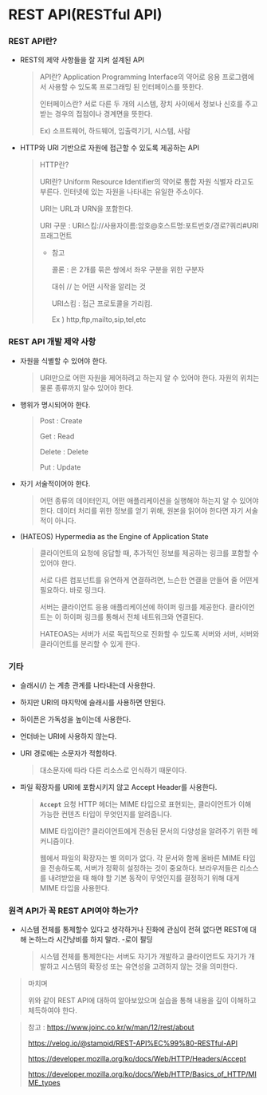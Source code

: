 # REST API(RESTful API)

### REST API란?

- REST의 제약 사항들을 잘 지켜 설계된 API

  > API란? Application Programming Interface의 약어로 응용 프로그램에서 사용할 수 있도록 프로그래밍 된 인터페이스를 뜻한다.
  >
  > 인터페이스란? 서로 다른 두 개의 시스템, 장치 사이에서 정보나 신호를 주고받는 경우의 접점이나 경계면을 뜻한다. 
  >
  > Ex) 소프트웨어, 하드웨어, 입출력기기, 시스템, 사람

- HTTP와 URI 기반으로 자원에 접근할 수 있도록 제공하는 API

  > HTTP란?
  >
  > URI란? Uniform Resource Identifier의 약어로 통합 자원 식별자 라고도 부른다. 인터넷에 있는 자원을 나타내는 유일한 주소이다. 
  >
  > URI는 URL과 URN을 포함한다.
  >
  > URI 구문 : URI스킴://사용자이름:암호@호스트명:포트번호/경로?쿼리#URI프래그먼트
  >
  > - 참고
  >
  >   콜론 : 은 2개를 묶은 쌍에서 좌우 구분을 위한 구분자
  >
  >   대쉬 // 는 어떤 시작을 알리는 것
  >
  >   URI스킴 : 접근 프로토콜을 가리킴. 
  >
  >   Ex ) http,ftp,mailto,sip,tel,etc





### REST API 개발 제약 사항

- 자원을 식별할 수 있어야 한다.

  > URI만으로 어떤 자원을 제어하려고 하는지 알 수 있어야 한다. 자원의 위치는 물론 종류까지 알수 있어야 한다.

- 행위가 명시되어야 한다.

  > Post : Create
  >
  > Get : Read
  >
  > Delete : Delete
  >
  > Put : Update 

- 자기 서술적이어야 한다.

  > 어떤 종류의 데이터인지, 어떤 애플리케이션을 실행해야 하는지 알 수 있어야 한다. 데이터 처리를 위한 정보를 얻기 위해, 원본을 읽어야 한다면 자기 서술적이 아니다.

- (HATEOS) Hypermedia as the Engine of Application State

  >클라이언트의 요청에 응답할 때, 추가적인 정보를 제공하는 링크를 포함할 수 있어야 한다. 
  >
  >서로 다른 컴포넌트를 유연하게 연결하려면, 느슨한 연결을 만들어 줄 어떤게 필요하다. 바로 링크다. 
  >
  >서버는 클라이언트 응용 애플리케이션에 하이퍼 링크를 제공한다. 클라이언트는 이 하이퍼 링크를 통해서 전체 네트워크와 연결된다. 
  >
  >HATEOAS는 서버가 서로 독립적으로 진화할 수 있도록 서버와 서버, 서버와 클라이언트를 분리할 수 있게 한다.





### 기타

- 슬래시(/) 는 계층 관계를 나타내는데 사용한다.

- 하지만 URI의 마지막에 슬래시를 사용하면 안된다.

- 하이픈은 가독성을 높이는데 사용한다.

- 언더바는 URI에 사용하지 않는다.

- URI 경로에는 소문자가 적합하다.

  > 대소문자에 따라 다른 리소스로 인식하기 때문이다.

- 파일 확장자를 URI에 포함시키지 않고 Accept Header를 사용한다.

  >**`Accept`** 요청 HTTP 헤더는 MIME 타입으로 표현되는, 클라이언트가 이해 가능한 컨텐츠 타입이 무엇인지를 알려줍니다. 
  >
  >MIME 타입이란? 클라이언트에게 전송된 문서의 다양성을 알려주기 위한 메커니즘이다.
  >
  >웹에서 파일의 확장자는 별  의미가 없다. 각 문서와 함께 올바른 MIME 타입을 전송하도록, 서버가 정확히 설정하는 것이 중요하다. 브라우저들은 리소스를 내려받았을 때 해야 할 기본 동작이 무엇인지를 결정하기 위해 대게 MIME 타입을 사용한다.



### 원격 API가 꼭 REST API여야 하는가?

- 시스템 전체를 통제할수 있다고 생각하거나 진화에 관심이 전혀 없다면 REST에 대해 논하느라 시간낭비를 하지 말라. -로이 필딩

  > 시스템 전체를 통제한다는 서버도 자기가 개발하고 클라이언트도 자기가 개발하고 시스템의 확장성 또는 유연성을 고려하지 않는 것을 의미한다.



> 마치며
>
> 위와 같이 REST API에 대하여 알아보았으며 실습을 통해 내용을 깊이 이해하고 체득하여야 한다.



> 참고 : https://www.joinc.co.kr/w/man/12/rest/about 
>
> https://velog.io/@stampid/REST-API%EC%99%80-RESTful-API
>
> https://developer.mozilla.org/ko/docs/Web/HTTP/Headers/Accept
>
> https://developer.mozilla.org/ko/docs/Web/HTTP/Basics_of_HTTP/MIME_types